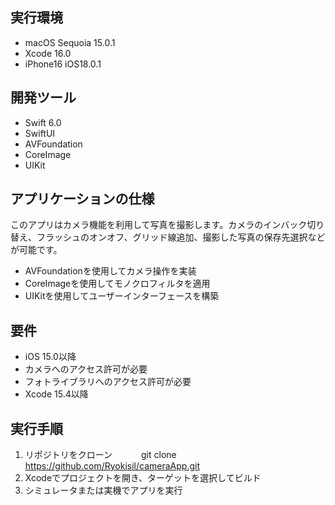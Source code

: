 ## 実行環境
- macOS Sequoia 15.0.1
- Xcode 16.0
- iPhone16 iOS18.0.1

## 開発ツール
- Swift 6.0
- SwiftUI
- AVFoundation
- CoreImage
- UIKit

## アプリケーションの仕様
このアプリはカメラ機能を利用して写真を撮影します。カメラのインバック切り替え、フラッシュのオンオフ、グリッド線追加、撮影した写真の保存先選択などが可能です。
- AVFoundationを使用してカメラ操作を実装
- CoreImageを使用してモノクロフィルタを適用
- UIKitを使用してユーザーインターフェースを構築

## 要件
- iOS 15.0以降
- カメラへのアクセス許可が必要
- フォトライブラリへのアクセス許可が必要
- Xcode 15.4以降

## 実行手順
1. リポジトリをクローン
　　　git clone https://github.com/Ryokisil/cameraApp.git
2. Xcodeでプロジェクトを開き、ターゲットを選択してビルド
3. シミュレータまたは実機でアプリを実行
